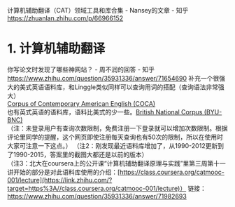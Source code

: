 
计算机辅助翻译（CAT）领域工具和库合集 - Nansey的文章 - 知乎
https://zhuanlan.zhihu.com/p/66966152



# 1. 计算机辅助翻译






你写论文时发现了哪些神网站？ \- 周不润的回答 \- 知乎 https://www.zhihu.com/question/35931336/answer/71654690
补充一个很强大的美式英语语料库，和Linggle类似同样可以查询用词的搭配（查询语法非常强大）  
[Corpus of Contemporary American English (COCA)](https://link.zhihu.com/?target=http%3A//corpus.byu.edu/coca/)  
也有英式英语的语料库，语料比美式的少一些。[British National Corpus (BYU-BNC)](https://link.zhihu.com/?target=http%3A//corpus.byu.edu/bnc/)  
（注：未登录用户有查询次数限制，免费注册一下登录就可以增加次数限制。根据评论里同学的提醒，这个网页即使注册每天查询也有50次的限制，所以在使用时大家可注意一下这点。）
（注2：刚发现最近语料库增加了，从1990-2012更新到了1990-2015，答案里的截图大都还是以前的版本）  
（注3：北大在coursera上的公开课“计算机辅助翻译原理与实践”里第三周第十一讲开始的部分是对此语料库使用的介绍：[https://class.coursera.org/catmooc-001/lecture](https://link.zhihu.com/?target=https%3A//class.coursera.org/catmooc-001/lecture)）
链接：https://www.zhihu.com/question/35931336/answer/71982693  



















